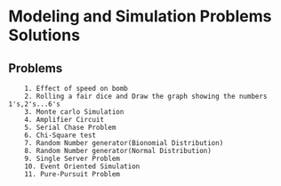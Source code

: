 # Modeling and Simulation Problems Solutions
## Problems
        1. Effect of speed on bomb
        2. Rolling a fair dice and Draw the graph showing the numbers 1's,2's...6's
        3. Monte carlo Simulation
        4. Amplifier Circuit
        5. Serial Chase Problem
        6. Chi-Square test
        7. Random Number generator(Bionomial Distribution)
        8. Random Number generator(Normal Distribution)
        9. Single Server Problem
        10. Event Oriented Simulation
        11. Pure-Pursuit Problem
